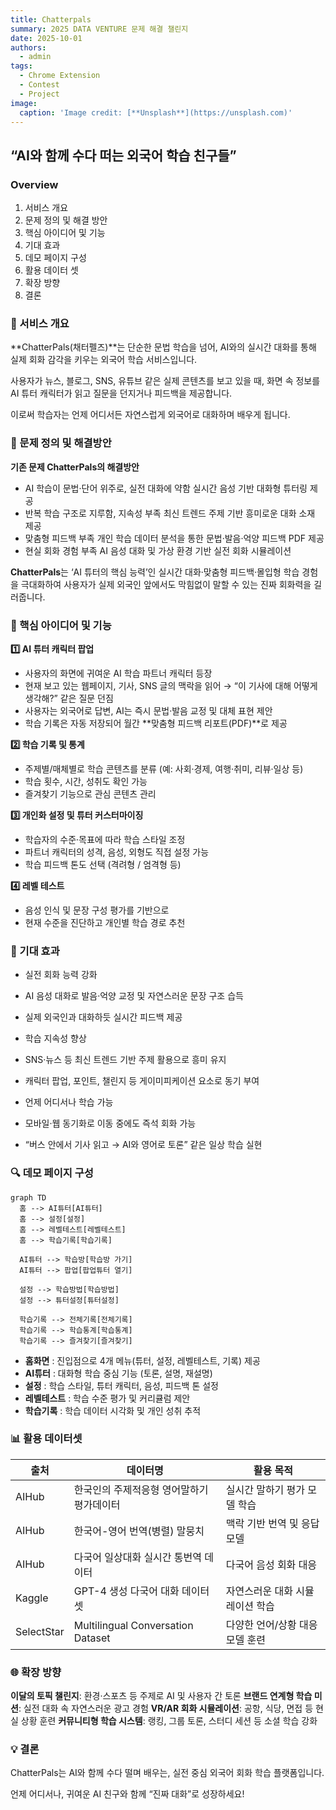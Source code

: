 ```yaml
---
title: Chatterpals
summary: 2025 DATA VENTURE 문제 해결 챌린지
date: 2025-10-01
authors:
  - admin
tags:
  - Chrome Extension
  - Contest
  - Project
image:
  caption: 'Image credit: [**Unsplash**](https://unsplash.com)'
---
```


## “AI와 함께 수다 떠는 외국어 학습 친구들”

### Overview
1. 서비스 개요
2. 문제 정의 및 해결 방안
3. 핵심 아이디어 및 기능
4. 기대 효과
5. 데모 페이지 구성
6. 활용 데이터 셋
7. 확장 방향
8. 결론

### 🎯 서비스 개요

**ChatterPals(채터펠즈)**는 단순한 문법 학습을 넘어, AI와의 실시간 대화를 통해 실제 회화 감각을 키우는 외국어 학습 서비스입니다.

사용자가 뉴스, 블로그, SNS, 유튜브 같은 실제 콘텐츠를 보고 있을 때, 화면 속 정보를 AI 튜터 캐릭터가 읽고 질문을 던지거나 피드백을 제공합니다.

이로써 학습자는 언제 어디서든 자연스럽게 외국어로 대화하며 배우게 됩니다.



### 🧩 문제 정의 및 해결방안


**기존 문제	ChatterPals의 해결방안**

- AI 학습이 문법·단어 위주로, 실전 대화에 약함	실시간 음성 기반 대화형 튜터링 제공
- 반복 학습 구조로 지루함, 지속성 부족	최신 트렌드 주제 기반 흥미로운 대화 소재 제공
- 맞춤형 피드백 부족	개인 학습 데이터 분석을 통한 문법·발음·억양 피드백 PDF 제공
- 현실 회화 경험 부족	AI 음성 대화 및 가상 환경 기반 실전 회화 시뮬레이션

**ChatterPals**는 ‘AI 튜터의 핵심 능력’인 실시간 대화·맞춤형 피드백·몰입형 학습 경험을 극대화하여 사용자가 실제 외국인 앞에서도 막힘없이 말할 수 있는 진짜 회화력을 길러줍니다.



### 🧠 핵심 아이디어 및 기능

**1️⃣ AI 튜터 캐릭터 팝업**

- 사용자의 화면에 귀여운 AI 학습 파트너 캐릭터 등장
- 현재 보고 있는 웹페이지, 기사, SNS 글의 맥락을 읽어
→ “이 기사에 대해 어떻게 생각해?” 같은 질문 던짐
- 사용자는 외국어로 답변, AI는 즉시 문법·발음 교정 및 대체 표현 제안
- 학습 기록은 자동 저장되어 월간 **맞춤형 피드백 리포트(PDF)**로 제공


**2️⃣ 학습 기록 및 통계**

- 주제별/매체별로 학습 콘텐츠를 분류 (예: 사회·경제, 여행·취미, 리뷰·일상 등)
- 학습 횟수, 시간, 성취도 확인 가능
- 즐겨찾기 기능으로 관심 콘텐츠 관리


**3️⃣ 개인화 설정 및 튜터 커스터마이징**

- 학습자의 수준·목표에 따라 학습 스타일 조정
- 파트너 캐릭터의 성격, 음성, 외형도 직접 설정 가능
- 학습 피드백 톤도 선택 (격려형 / 엄격형 등)


**4️⃣ 레벨 테스트**

- 음성 인식 및 문장 구성 평가를 기반으로
- 현재 수준을 진단하고 개인별 학습 경로 추천


### 🚀 기대 효과

- 실전 회화 능력 강화

- AI 음성 대화로 발음·억양 교정 및 자연스러운 문장 구조 습득

- 실제 외국인과 대화하듯 실시간 피드백 제공

- 학습 지속성 향상

- SNS·뉴스 등 최신 트렌드 기반 주제 활용으로 흥미 유지

- 캐릭터 팝업, 포인트, 챌린지 등 게이미피케이션 요소로 동기 부여

- 언제 어디서나 학습 가능

- 모바일·웹 동기화로 이동 중에도 즉석 회화 가능

- “버스 안에서 기사 읽고 → AI와 영어로 토론” 같은 일상 학습 실현

### 🔍 데모 페이지 구성

```mermaid
graph TD
  홈 --> AI튜터[AI튜터]
  홈 --> 설정[설정]
  홈 --> 레벨테스트[레벨테스트]
  홈 --> 학습기록[학습기록]
  
  AI튜터 --> 학습방[학습방 가기]
  AI튜터 --> 팝업[팝업튜터 열기]
  
  설정 --> 학습방법[학습방법]
  설정 --> 튜터설정[튜터설정]
  
  학습기록 --> 전체기록[전체기록]
  학습기록 --> 학습통계[학습통계]
  학습기록 --> 즐겨찾기[즐겨찾기]
```

- **홈화면** : 진입점으로 4개 메뉴(튜터, 설정, 레벨테스트, 기록) 제공
- **AI튜터** : 대화형 학습 중심 기능 (토론, 설명, 재설명)
- **설정** : 학습 스타일, 튜터 캐릭터, 음성, 피드백 톤 설정
- **레벨테스트** : 학습 수준 평가 및 커리큘럼 제안
- **학습기록** : 학습 데이터 시각화 및 개인 성취 추적



### 📊 활용 데이터셋


| 출처         | 데이터명                              | 활용 목적              |
| ---------- | --------------------------------- | ------------------ |
| AIHub      | 한국인의 주제적응형 영어말하기 평가데이터            | 실시간 말하기 평가 모델 학습   |
| AIHub      | 한국어-영어 번역(병렬) 말뭉치                 | 맥락 기반 번역 및 응답 모델   |
| AIHub      | 다국어 일상대화 실시간 통번역 데이터              | 다국어 음성 회화 대응       |
| Kaggle     | GPT-4 생성 다국어 대화 데이터셋              | 자연스러운 대화 시뮬레이션 학습  |
| SelectStar | Multilingual Conversation Dataset | 다양한 언어/상황 대응 모델 훈련 |



### 🌐 확장 방향


**이달의 토픽 챌린지**: 환경·스포츠 등 주제로 AI 및 사용자 간 토론
**브랜드 연계형 학습 미션**: 실전 대화 속 자연스러운 광고 경험
**VR/AR 회화 시뮬레이션**: 공항, 식당, 면접 등 현실 상황 훈련
**커뮤니티형 학습 시스템**: 랭킹, 그룹 토론, 스터디 세션 등 소셜 학습 강화


### 💡 결론

ChatterPals는 AI와 함께 수다 떨며 배우는, 실전 중심 외국어 회화 학습 플랫폼입니다.

언제 어디서나, 귀여운 AI 친구와 함께 “진짜 대화”로 성장하세요!